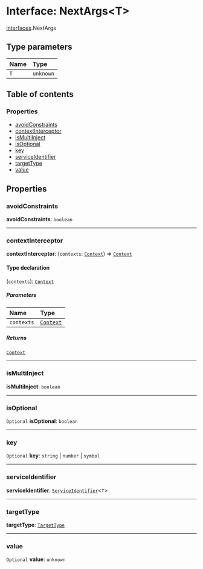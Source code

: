 # Interface: NextArgs\<T>

[interfaces](/auto-docs/editor/modules/interfaces.md).NextArgs

## Type parameters

| Name | Type |
| :------ | :------ |
| `T` | `unknown` |

## Table of contents

### Properties

* [avoidConstraints](/auto-docs/editor/interfaces/interfaces.NextArgs.md#avoidconstraints)
* [contextInterceptor](/auto-docs/editor/interfaces/interfaces.NextArgs.md#contextinterceptor)
* [isMultiInject](/auto-docs/editor/interfaces/interfaces.NextArgs.md#ismultiinject)
* [isOptional](/auto-docs/editor/interfaces/interfaces.NextArgs.md#isoptional)
* [key](/auto-docs/editor/interfaces/interfaces.NextArgs.md#key)
* [serviceIdentifier](/auto-docs/editor/interfaces/interfaces.NextArgs.md#serviceidentifier)
* [targetType](/auto-docs/editor/interfaces/interfaces.NextArgs.md#targettype)
* [value](/auto-docs/editor/interfaces/interfaces.NextArgs.md#value)

## Properties

### avoidConstraints

**avoidConstraints**: `boolean`

***

### contextInterceptor

**contextInterceptor**: (`contexts`: [`Context`](/auto-docs/editor/interfaces/interfaces.Context.md)) => [`Context`](/auto-docs/editor/interfaces/interfaces.Context.md)

#### Type declaration

(`contexts`): [`Context`](/auto-docs/editor/interfaces/interfaces.Context.md)

##### Parameters

| Name | Type |
| :------ | :------ |
| `contexts` | [`Context`](/auto-docs/editor/interfaces/interfaces.Context.md) |

##### Returns

[`Context`](/auto-docs/editor/interfaces/interfaces.Context.md)

***

### isMultiInject

**isMultiInject**: `boolean`

***

### isOptional

`Optional` **isOptional**: `boolean`

***

### key

`Optional` **key**: `string` | `number` | `symbol`

***

### serviceIdentifier

**serviceIdentifier**: [`ServiceIdentifier`](/auto-docs/editor/types/interfaces.ServiceIdentifier.md)<`T`>

***

### targetType

**targetType**: [`TargetType`](/auto-docs/editor/types/interfaces.TargetType.md)

***

### value

`Optional` **value**: `unknown`
